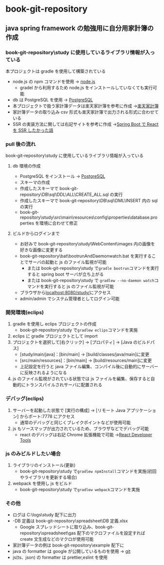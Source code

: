 # book-git-repository

## java spring framework の勉強用に自分用家計簿の作成

### book-git-repository\study に使用しているライブラリ情報が入っている

本プロジェクトは gradle を使用して構築されている

- node.js の npm コマンドを使用 → [node.js](https://nodejs.org/ja/)
  - gradel から利用するため node.js をインストールしていなくても実行可能
- db は PostgreSQL を使用 → [PostgreSQL](https://www.enterprisedb.com/downloads/postgres-postgresql-downloads)
- 本プロジェクトで扱う家計簿データは楽天家計簿を参考に作成 →[楽天家計簿](https://support.rakuten-card.jp/faq/show/127262?category_id=886&return_path=%2Fcategory%2Fshow%2F886%3Fpage%3D1%26site_domain%3Dguest%26site_domain%3Dguest%26sort%3Dsort_access%26sort_order%3Ddesc&site_domain=guest)
- 家計簿データの取り込み csv 形式も楽天家計簿で出力される形式に合わせている
- SSR の実装方法に関しては右記サイトを参考に作成 →[Spring Boot で React を SSR したかった話](https://www.luku.work/spring-react-ssr)

### pull 後の流れ

book-git-repository\study に使用しているライブラリ情報が入っている

1. db 環境の作成

   - PostgreSQL をインストール → [PostgreSQL](https://www.enterprisedb.com/downloads/postgres-postgresql-downloads)
   - スキーマの作成
   - 作成したスキーマで book-git-repository\DB\sql\DDL\ALL\CREATE_ALL.sql の実行
   - 作成したスキーマで book-git-repository\DB\sql\DML\INSERT 内の sql の実行
   - book-git-repository\study\src\main\resources\config\properties\database.properties を環境に合わせて修正

2. ビルドからログインまで
   - お好みで book-git-repository\study\WebContent\images 内の画像を好きな画像に変更する
   - book-git-repository\bat\bootrunAndDaemonwatch.bat を実行することでサーバの起動と js のファイル監視が可能
     - または book-git-repository\study で`gradle bootrun`コマンドを実行すると spring boot サーバが立ち上がる
     - または book-git-repository\study で `gradlew --no-daemon watch`コマンドを実行すると js のファイル監視が可能
   - ブラウザから[localhost:8080/study/](http://localhost:8080/study/)にアクセス
   - admin/admin でシステム管理者としてログイン可能

### 開発環境(eclips)

1. gradle を使用し eclips プロジェクトの作成
   - book-git-repository\study で`gradlew eclips`コマンドを実施
2. eclips に gradle プロジェクトとして import
3. プロジェクトを選択して[右クリック] -> [プロパティ] -> [Java のビルドパス]
   - [study/main/java]：[bin/main] -> [build/classes/java/main]に変更
   - [src/main/resources]：[bin/main] -> [build/resources/main]に変更
   - 上記設定を行うと java ファイル編集、コンパイル後に自動的にサーバーに反映されるようになる
4. js のファイル監視がされている状態では js ファイルを編集、保存すると自動的にトランスパイルされサーバに配置される

### デバッグ(eclips)

1. サーバーを起動した状態で [実行の構成] -> [リモート Java アプリケーション] からポート:7778 にアクセス
   - 通常のデバッグと同じくブレイクポイントなどが使用可能
2. js もソースマップが出力されているため、ブラウザなどでデバッグ可能
   - react のデバッグは右記 Chrome 拡張機能で可能 →[React Developer Tools](https://chrome.google.com/webstore/detail/react-developer-tools/fmkadmapgofadopljbjfkapdkoienihi?hl=ja)

### js のみビルドしたい場合

1. ライブラリのインストール(更新)
   - book-git-repository\study で`gradlew npmInstall`コマンドを実施(初回やライブラリを更新する場合)
2. webpack を使用し js をビルド
   - book-git-repository\study で`gradlew webpack`コマンドを実施

### その他

- ログは C:\logs\study 配下に出力
- -DB 定義は book-git-repository\spreadsheet\DB 定義.xlsx
  - Google スプレッドシートに取り込み、book-git-repository\spreadsheet\gas 配下のマクロファイルを設定すれば create 文生成などのマクロが使用可能
- 家計簿データの例は book-git-repository\example 配下に
- java の formatter は google が公開しているものを使用 → [git](https://github.com/google/google-java-format)
- js(ts、json) の formatter は prettier,eslint を使用
